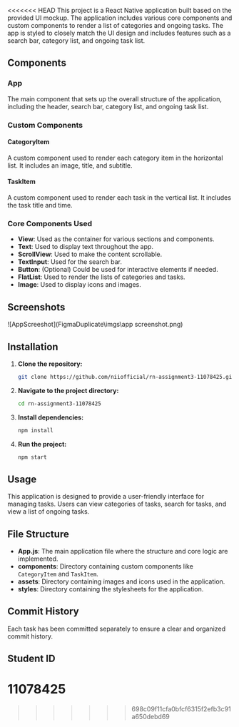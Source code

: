 
<<<<<<< HEAD
This project is a React Native application built based on the provided UI mockup. The application includes various core components and custom components to render a list of categories and ongoing tasks. The app is styled to closely match the UI design and includes features such as a search bar, category list, and ongoing task list.

## Components

### App
The main component that sets up the overall structure of the application, including the header, search bar, category list, and ongoing task list.

### Custom Components

#### CategoryItem
A custom component used to render each category item in the horizontal list. It includes an image, title, and subtitle.

#### TaskItem
A custom component used to render each task in the vertical list. It includes the task title and time.

### Core Components Used

- **View**: Used as the container for various sections and components.
- **Text**: Used to display text throughout the app.
- **ScrollView**: Used to make the content scrollable.
- **TextInput**: Used for the search bar.
- **Button**: (Optional) Could be used for interactive elements if needed.
- **FlatList**: Used to render the lists of categories and tasks.
- **Image**: Used to display icons and images.

## Screenshots

![AppScreeshot](FigmaDuplicate\imgs\app screenshot.png)

## Installation

1. **Clone the repository:**

    ```bash
    git clone https://github.com/niiofficial/rn-assignment3-11078425.git
    ```

2. **Navigate to the project directory:**

    ```bash
    cd rn-assignment3-11078425
    ```

3. **Install dependencies:**

    ```bash
    npm install
    ```

4. **Run the project:**

    ```bash
    npm start
    ```

## Usage
This application is designed to provide a user-friendly interface for managing tasks. Users can view categories of tasks, search for tasks, and view a list of ongoing tasks.

## File Structure

- **App.js**: The main application file where the structure and core logic are implemented.
- **components**: Directory containing custom components like `CategoryItem` and `TaskItem`.
- **assets**: Directory containing images and icons used in the application.
- **styles**: Directory containing the stylesheets for the application.

## Commit History
Each task has been committed separately to ensure a clear and organized commit history.

## Student ID

11078425
=======
>>>>>>> 698c09f11cfa0bfcf6315f2efb3c91a650debd69

